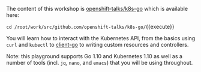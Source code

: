 The content of this workshop is [openshift-talks/k8s-go](https://github.com/openshift-talks/k8s-go) which is available here:

`cd /root/work/src/github.com/openshift-talks/k8s-go/`{{execute}}

You will learn how to interact with the Kubernetes API, from the basics using `curl` and `kubectl` to [client-go](https://github.com/kubernetes/client-go) to writing custom resources and controllers.

Note: this playground supports Go 1.10 and Kubernetes 1.10 as well as a number of tools (incl. `jq`, `nano`, and `emacs`) that you will be using throughout.